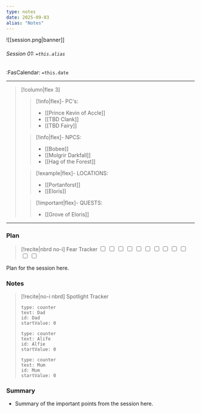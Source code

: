 ```yaml
---
type: notes
date: 2025-09-03
alias: "Notes"
---
```


![[session.png|banner]]
###### Session 01: `=this.alias`
<span class="sub2">:FasCalendar: `=this.date`</span>
___

> [!column|flex 3]
>>[!info|flex]- PC's:
>> - [[Prince Kevin of Accle]]
>> - [[TBD Clank]]
>> - [[TBD Fairy]]
> 
>> [!info|flex]- NPCS:
>> - [[Bobee]]
>> - [[Molgrir Darkfall]]
>> - [[Hag of the Forest]]
>
>> [!example|flex]- LOCATIONS:
>>  - [[Portanforst]]
>>  - [[Eloris]]
>
>> [!important|flex]- QUESTS:
>> - [[Grove of Eloris]]

---

### Plan
> [!recite|nbrd no-i] Fear Tracker
> <input type="checkbox"> <input type="checkbox"> <input type="checkbox"> <input type="checkbox"> <input type="checkbox"> <input type="checkbox"> <input type="checkbox"> <input type="checkbox"> <input type="checkbox"> <input type="checkbox"> <input type="checkbox"> <input type="checkbox">

Plan for the session here.

### Notes
> [!recite|no-i nbrd] Spotlight Tracker
> ```widgets
> type: counter
> text: Dad
> id: Dad
> startValue: 0
> ```
> ```widgets
> type: counter
> text: Alife
> id: Alfie
> startValue: 0
> ```
> ```widgets
> type: counter
> text: Mum
> id: Mum
> startValue: 0
> ```

### Summary
- Summary of the important points from the session here.


